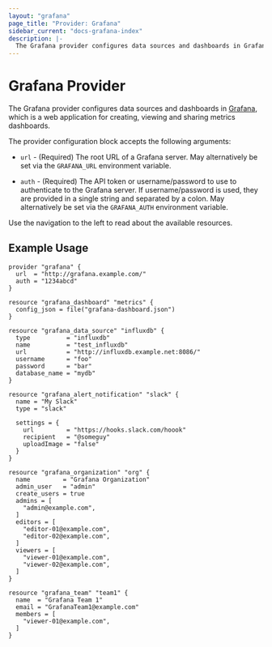 ```yaml
---
layout: "grafana"
page_title: "Provider: Grafana"
sidebar_current: "docs-grafana-index"
description: |-
  The Grafana provider configures data sources and dashboards in Grafana.
---
```


# Grafana Provider

The Grafana provider configures data sources and dashboards in
[Grafana](http://grafana.org/), which is a web application for creating,
viewing and sharing metrics dashboards.

The provider configuration block accepts the following arguments:

* `url` - (Required) The root URL of a Grafana server. May alternatively be set
  via the `GRAFANA_URL` environment variable.

* `auth` - (Required) The API token or username/password to use to authenticate
  to the Grafana server. If username/password is used, they are provided in a
  single string and separated by a colon. May alternatively be set via the
  ``GRAFANA_AUTH`` environment variable.

Use the navigation to the left to read about the available resources.

## Example Usage

```hcl
provider "grafana" {
  url  = "http://grafana.example.com/"
  auth = "1234abcd"
}

resource "grafana_dashboard" "metrics" {
  config_json = file("grafana-dashboard.json")
}

resource "grafana_data_source" "influxdb" {
  type          = "influxdb"
  name          = "test_influxdb"
  url           = "http://influxdb.example.net:8086/"
  username      = "foo"
  password      = "bar"
  database_name = "mydb"
}

resource "grafana_alert_notification" "slack" {
  name = "My Slack"
  type = "slack"

  settings = {
    url         = "https://hooks.slack.com/hoook"
    recipient   = "@someguy"
    uploadImage = "false"
  }
}

resource "grafana_organization" "org" {
  name         = "Grafana Organization"
  admin_user   = "admin"
  create_users = true
  admins = [
    "admin@example.com",
  ]
  editors = [
    "editor-01@example.com",
    "editor-02@example.com",
  ]
  viewers = [
    "viewer-01@example.com",
    "viewer-02@example.com",
  ]
}

resource "grafana_team" "team1" {
  name  = "Grafana Team 1"
  email = "GrafanaTeam1@example.com"
  members = [
    "viewer-01@example.com",
  ]
}
```
